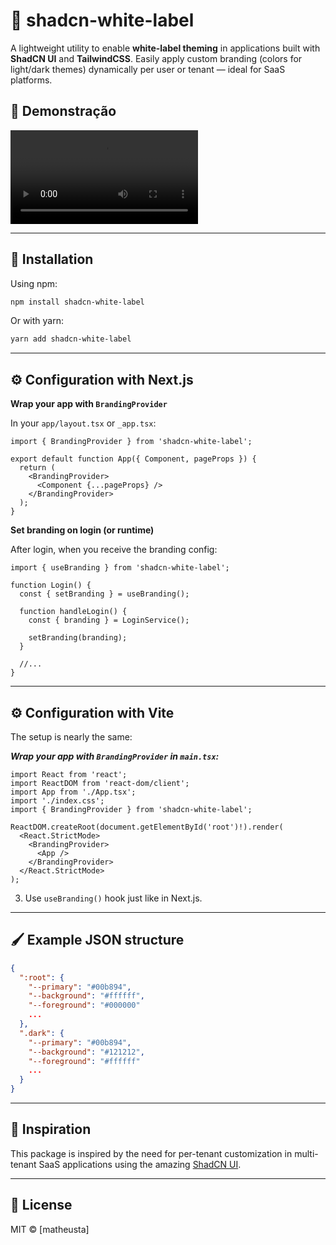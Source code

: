 # 🧩 shadcn-white-label

A lightweight utility to enable **white-label theming** in applications built with **ShadCN UI** and **TailwindCSS**.
Easily apply custom branding (colors for light/dark themes) dynamically per user or tenant — ideal for SaaS platforms.

## 🎥 Demonstração

<video controls autoplay>
  <source src="https://github.com/matheusta/shadcn-white-label/raw/main/example/demo.mp4" type="video/mp4">
  Seu navegador não suporta o elemento de vídeo.
</video>

---

## 🚀 Installation

Using npm:

```bash
npm install shadcn-white-label
```

Or with yarn:

```bash
yarn add shadcn-white-label
```

---

## ⚙️ Configuration with **Next.js**

**Wrap your app with `BrandingProvider`**

In your `app/layout.tsx` or `_app.tsx`:

```tsx
import { BrandingProvider } from 'shadcn-white-label';

export default function App({ Component, pageProps }) {
  return (
    <BrandingProvider>
      <Component {...pageProps} />
    </BrandingProvider>
  );
}
```

**Set branding on login (or runtime)**

After login, when you receive the branding config:

```tsx
import { useBranding } from 'shadcn-white-label';

function Login() {
  const { setBranding } = useBranding();

  function handleLogin() {
    const { branding } = LoginService();

    setBranding(branding);
  }

  //...
}
```

---

## ⚙️ Configuration with **Vite**

The setup is nearly the same:

**_Wrap your app with `BrandingProvider` in `main.tsx`:_**

```tsx
import React from 'react';
import ReactDOM from 'react-dom/client';
import App from './App.tsx';
import './index.css';
import { BrandingProvider } from 'shadcn-white-label';

ReactDOM.createRoot(document.getElementById('root')!).render(
  <React.StrictMode>
    <BrandingProvider>
      <App />
    </BrandingProvider>
  </React.StrictMode>
);
```

3. Use `useBranding()` hook just like in Next.js.

---

## 🖌 Example JSON structure

```json
{
  ":root": {
    "--primary": "#00b894",
    "--background": "#ffffff",
    "--foreground": "#000000"
    ...
  },
  ".dark": {
    "--primary": "#00b894",
    "--background": "#121212",
    "--foreground": "#ffffff"
    ...
  }
}
```

---

## 🧠 Inspiration

This package is inspired by the need for per-tenant customization in multi-tenant SaaS applications using the amazing [ShadCN UI](https://ui.shadcn.dev/).

---

## 📄 License

MIT © [matheusta]

